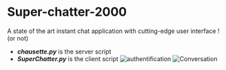 # Super-chatter-2000

A state of the art instant chat application with cutting-edge user interface ! (or not)
- ***chausette.py*** is the server script
- ***SuperChatter.py*** is the client script 
![authentification](https://user-images.githubusercontent.com/66411147/150566279-a7bca00e-88dd-47b1-b04f-8e99ca068dc6.png)
![Conversation](https://user-images.githubusercontent.com/66411147/150566297-a9db21a2-90d7-45b6-b290-a3a76b79cb13.png)
